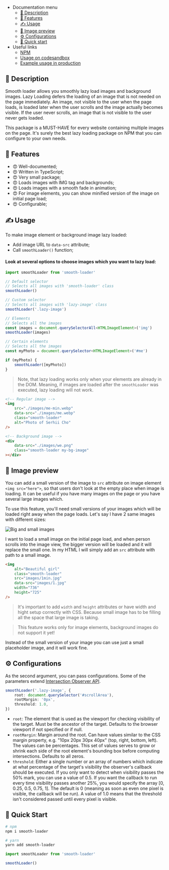 - Documentation menu
    - [📄 Description](#-description)
    - [🎁 Features](#-features)
    - [✍️ Usage](#%EF%B8%8F-usage)
    - [🌄 Image preview](#-image-preview)
    - [⚙️ Configurations](#%EF%B8%8F-configurations)
    - [🚀️ Quick start](#-quick-start)
- Useful links
    - [NPM](https://www.npmjs.com/package/smooth-loader)
    - [Usage on codesandbox](https://codesandbox.io/s/smooth-loader-example-usage-5xr6h)
    - [Example usage in production](https://shobar.com.ua/category/photo-reports)

## 📄 Description

Smooth loader allows you smoothly lazy load images and background images. Lazy Loading defers the loading of an image that is not needed on the page immediately. An image, not visible to the user when the page loads, is loaded later when the user scrolls and the image actually becomes visible. If the user never scrolls, an image that is not visible to the user never gets loaded.

This package is a MUST-HAVE for every website containing multiple images on the page. It's surely the best lazy loading package on NPM that you can configure to your own needs.

## 🎁 Features

- 😍 Well-documented;
- 😍 Written in TypeScript;
- 😍 Very small package;
- 😍 Loads images with IMG tag and backgrounds;
- 😍 Loads images with a smooth fade in animation;
- 😍 For image elements, you can show minified version of the image on initial page load;
- 😍 Configurable;

## ✍️ Usage

To make image element or background image lazy loaded:
- Add image URL to `data-src` attribute;
- Call `smoothLoader()` function;

#### Look at several options to choose images which you want to lazy load:

```js
import smoothLoader from 'smooth-loader'

// Default selector
// Selects all images with 'smooth-loader' class
smoothLoader()

// Custom selector
// Selects all images with 'lazy-image' class
smoothLoader('.lazy-image')

// Elements
// Selects all the images
const images = document.querySelectorAll<HTMLImageElement>('img')
smoothLoader(images)

// Certain elements
// Selects all the images
const myPhoto = document.querySelector<HTMLImageElement>('#me')

if (myPhoto) {
    smoothLoader([myPhoto])
}
```

> Note, that lazy loading works only when your elements are already in the DOM. Meaning, if images are loaded after the `smoothLoader` was executed, lazy loading will not work.

```html
<!-- Regular image -->
<img
    src="./images/me-min.webp"
    data-src="./images/me.webp"
    class="smooth-loader"
    alt="Photo of Serhii Cho"
/>

<!-- Background image -->
<div
    data-src="./images/we.png"
    class="smooth-loader my-bg-image"
></div>
```

## 🌄 Image preview

You can add a small version of the image to `src` attribute on image element `<img src="here">`, so that users don't look at the empty place when image is loading. It can be useful if you have many images on the page or you have several large images which.

To use this feature, you'll need small versions of your images which will be loaded right away when the page loads. Let's say I have 2 same images with different sizes:

![Big and small images](https://serhii.io/storage/other/big-and-small-images.png)

I want to load a small image on the initial page load, and when person scrolls into the image view, the bigger version will be loaded and it will replace the small one. In my HTML I will simply add an `src` attribute with path to a small image.

```html
<img
    alt="Beautiful girl"
    class="smooth-loader"
    src="images/1min.jpg"
    data-src="images/1.jpg"
    width="736"
    height="725"
/>
```

> It's important to add `width` and `height` attributes or have width and hight setup correctly with CSS. Because small image has to be filling all the space that large image is taking.

> This feature works only for image elements, background images do not support it yet!

Instead of the small version of your image you can use just a small placeholder image, and it will work fine.

## ⚙️ Configurations

As the second argument, you can pass configurations. Some of the parameters extend [Intersection Observer API](https://developer.mozilla.org/en-US/docs/Web/API/Intersection_Observer_API).

```typescript
smoothLoader('.lazy-image', {
    root: document.querySelector('#scrollArea'),
    rootMargin: '0px',
    threshold: 1.0,
})
```

- `root`: The element that is used as the viewport for checking visibility of the target. Must be the ancestor of the target. Defaults to the browser viewport if not specified or if null.
- `rootMargin`: Margin around the root. Can have values similar to the CSS margin property, e.g. "10px 20px 30px 40px" (top, right, bottom, left). The values can be percentages. This set of values serves to grow or shrink each side of the root element's bounding box before computing intersections. Defaults to all zeros.
- `threshold`: Either a single number or an array of numbers which indicate at what percentage of the target's visibility the observer's callback should be executed. If you only want to detect when visibility passes the 50% mark, you can use a value of 0.5. If you want the callback to run every time visibility passes another 25%, you would specify the array [0, 0.25, 0.5, 0.75, 1]. The default is 0 (meaning as soon as even one pixel is visible, the callback will be run). A value of 1.0 means that the threshold isn't considered passed until every pixel is visible.

## 🚀 Quick Start

```bash
# npm
npm i smooth-loader

# yarn
yarn add smooth-loader
```

```js
import smoothLoader from 'smooth-loader'

smoothLoader()
```